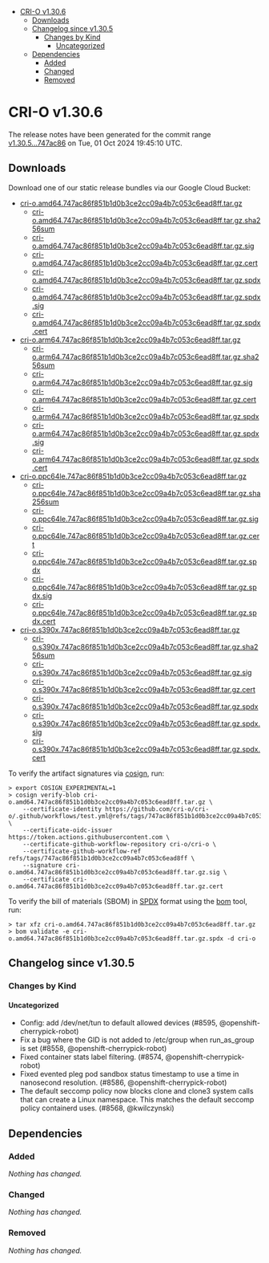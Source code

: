 - [CRI-O v1.30.6](#cri-o-v1306)
  - [Downloads](#downloads)
  - [Changelog since v1.30.5](#changelog-since-v1305)
    - [Changes by Kind](#changes-by-kind)
      - [Uncategorized](#uncategorized)
  - [Dependencies](#dependencies)
    - [Added](#added)
    - [Changed](#changed)
    - [Removed](#removed)

# CRI-O v1.30.6

The release notes have been generated for the commit range
[v1.30.5...747ac86](https://github.com/cri-o/cri-o/compare/v1.30.5...v1.30.6) on Tue, 01 Oct 2024 19:45:10 UTC.

## Downloads

Download one of our static release bundles via our Google Cloud Bucket:

- [cri-o.amd64.747ac86f851b1d0b3ce2cc09a4b7c053c6ead8ff.tar.gz](https://storage.googleapis.com/cri-o/artifacts/cri-o.amd64.747ac86f851b1d0b3ce2cc09a4b7c053c6ead8ff.tar.gz)
  - [cri-o.amd64.747ac86f851b1d0b3ce2cc09a4b7c053c6ead8ff.tar.gz.sha256sum](https://storage.googleapis.com/cri-o/artifacts/cri-o.amd64.747ac86f851b1d0b3ce2cc09a4b7c053c6ead8ff.tar.gz.sha256sum)
  - [cri-o.amd64.747ac86f851b1d0b3ce2cc09a4b7c053c6ead8ff.tar.gz.sig](https://storage.googleapis.com/cri-o/artifacts/cri-o.amd64.747ac86f851b1d0b3ce2cc09a4b7c053c6ead8ff.tar.gz.sig)
  - [cri-o.amd64.747ac86f851b1d0b3ce2cc09a4b7c053c6ead8ff.tar.gz.cert](https://storage.googleapis.com/cri-o/artifacts/cri-o.amd64.747ac86f851b1d0b3ce2cc09a4b7c053c6ead8ff.tar.gz.cert)
  - [cri-o.amd64.747ac86f851b1d0b3ce2cc09a4b7c053c6ead8ff.tar.gz.spdx](https://storage.googleapis.com/cri-o/artifacts/cri-o.amd64.747ac86f851b1d0b3ce2cc09a4b7c053c6ead8ff.tar.gz.spdx)
  - [cri-o.amd64.747ac86f851b1d0b3ce2cc09a4b7c053c6ead8ff.tar.gz.spdx.sig](https://storage.googleapis.com/cri-o/artifacts/cri-o.amd64.747ac86f851b1d0b3ce2cc09a4b7c053c6ead8ff.tar.gz.spdx.sig)
  - [cri-o.amd64.747ac86f851b1d0b3ce2cc09a4b7c053c6ead8ff.tar.gz.spdx.cert](https://storage.googleapis.com/cri-o/artifacts/cri-o.amd64.747ac86f851b1d0b3ce2cc09a4b7c053c6ead8ff.tar.gz.spdx.cert)
- [cri-o.arm64.747ac86f851b1d0b3ce2cc09a4b7c053c6ead8ff.tar.gz](https://storage.googleapis.com/cri-o/artifacts/cri-o.arm64.747ac86f851b1d0b3ce2cc09a4b7c053c6ead8ff.tar.gz)
  - [cri-o.arm64.747ac86f851b1d0b3ce2cc09a4b7c053c6ead8ff.tar.gz.sha256sum](https://storage.googleapis.com/cri-o/artifacts/cri-o.arm64.747ac86f851b1d0b3ce2cc09a4b7c053c6ead8ff.tar.gz.sha256sum)
  - [cri-o.arm64.747ac86f851b1d0b3ce2cc09a4b7c053c6ead8ff.tar.gz.sig](https://storage.googleapis.com/cri-o/artifacts/cri-o.arm64.747ac86f851b1d0b3ce2cc09a4b7c053c6ead8ff.tar.gz.sig)
  - [cri-o.arm64.747ac86f851b1d0b3ce2cc09a4b7c053c6ead8ff.tar.gz.cert](https://storage.googleapis.com/cri-o/artifacts/cri-o.arm64.747ac86f851b1d0b3ce2cc09a4b7c053c6ead8ff.tar.gz.cert)
  - [cri-o.arm64.747ac86f851b1d0b3ce2cc09a4b7c053c6ead8ff.tar.gz.spdx](https://storage.googleapis.com/cri-o/artifacts/cri-o.arm64.747ac86f851b1d0b3ce2cc09a4b7c053c6ead8ff.tar.gz.spdx)
  - [cri-o.arm64.747ac86f851b1d0b3ce2cc09a4b7c053c6ead8ff.tar.gz.spdx.sig](https://storage.googleapis.com/cri-o/artifacts/cri-o.arm64.747ac86f851b1d0b3ce2cc09a4b7c053c6ead8ff.tar.gz.spdx.sig)
  - [cri-o.arm64.747ac86f851b1d0b3ce2cc09a4b7c053c6ead8ff.tar.gz.spdx.cert](https://storage.googleapis.com/cri-o/artifacts/cri-o.arm64.747ac86f851b1d0b3ce2cc09a4b7c053c6ead8ff.tar.gz.spdx.cert)
- [cri-o.ppc64le.747ac86f851b1d0b3ce2cc09a4b7c053c6ead8ff.tar.gz](https://storage.googleapis.com/cri-o/artifacts/cri-o.ppc64le.747ac86f851b1d0b3ce2cc09a4b7c053c6ead8ff.tar.gz)
  - [cri-o.ppc64le.747ac86f851b1d0b3ce2cc09a4b7c053c6ead8ff.tar.gz.sha256sum](https://storage.googleapis.com/cri-o/artifacts/cri-o.ppc64le.747ac86f851b1d0b3ce2cc09a4b7c053c6ead8ff.tar.gz.sha256sum)
  - [cri-o.ppc64le.747ac86f851b1d0b3ce2cc09a4b7c053c6ead8ff.tar.gz.sig](https://storage.googleapis.com/cri-o/artifacts/cri-o.ppc64le.747ac86f851b1d0b3ce2cc09a4b7c053c6ead8ff.tar.gz.sig)
  - [cri-o.ppc64le.747ac86f851b1d0b3ce2cc09a4b7c053c6ead8ff.tar.gz.cert](https://storage.googleapis.com/cri-o/artifacts/cri-o.ppc64le.747ac86f851b1d0b3ce2cc09a4b7c053c6ead8ff.tar.gz.cert)
  - [cri-o.ppc64le.747ac86f851b1d0b3ce2cc09a4b7c053c6ead8ff.tar.gz.spdx](https://storage.googleapis.com/cri-o/artifacts/cri-o.ppc64le.747ac86f851b1d0b3ce2cc09a4b7c053c6ead8ff.tar.gz.spdx)
  - [cri-o.ppc64le.747ac86f851b1d0b3ce2cc09a4b7c053c6ead8ff.tar.gz.spdx.sig](https://storage.googleapis.com/cri-o/artifacts/cri-o.ppc64le.747ac86f851b1d0b3ce2cc09a4b7c053c6ead8ff.tar.gz.spdx.sig)
  - [cri-o.ppc64le.747ac86f851b1d0b3ce2cc09a4b7c053c6ead8ff.tar.gz.spdx.cert](https://storage.googleapis.com/cri-o/artifacts/cri-o.ppc64le.747ac86f851b1d0b3ce2cc09a4b7c053c6ead8ff.tar.gz.spdx.cert)
- [cri-o.s390x.747ac86f851b1d0b3ce2cc09a4b7c053c6ead8ff.tar.gz](https://storage.googleapis.com/cri-o/artifacts/cri-o.s390x.747ac86f851b1d0b3ce2cc09a4b7c053c6ead8ff.tar.gz)
  - [cri-o.s390x.747ac86f851b1d0b3ce2cc09a4b7c053c6ead8ff.tar.gz.sha256sum](https://storage.googleapis.com/cri-o/artifacts/cri-o.s390x.747ac86f851b1d0b3ce2cc09a4b7c053c6ead8ff.tar.gz.sha256sum)
  - [cri-o.s390x.747ac86f851b1d0b3ce2cc09a4b7c053c6ead8ff.tar.gz.sig](https://storage.googleapis.com/cri-o/artifacts/cri-o.s390x.747ac86f851b1d0b3ce2cc09a4b7c053c6ead8ff.tar.gz.sig)
  - [cri-o.s390x.747ac86f851b1d0b3ce2cc09a4b7c053c6ead8ff.tar.gz.cert](https://storage.googleapis.com/cri-o/artifacts/cri-o.s390x.747ac86f851b1d0b3ce2cc09a4b7c053c6ead8ff.tar.gz.cert)
  - [cri-o.s390x.747ac86f851b1d0b3ce2cc09a4b7c053c6ead8ff.tar.gz.spdx](https://storage.googleapis.com/cri-o/artifacts/cri-o.s390x.747ac86f851b1d0b3ce2cc09a4b7c053c6ead8ff.tar.gz.spdx)
  - [cri-o.s390x.747ac86f851b1d0b3ce2cc09a4b7c053c6ead8ff.tar.gz.spdx.sig](https://storage.googleapis.com/cri-o/artifacts/cri-o.s390x.747ac86f851b1d0b3ce2cc09a4b7c053c6ead8ff.tar.gz.spdx.sig)
  - [cri-o.s390x.747ac86f851b1d0b3ce2cc09a4b7c053c6ead8ff.tar.gz.spdx.cert](https://storage.googleapis.com/cri-o/artifacts/cri-o.s390x.747ac86f851b1d0b3ce2cc09a4b7c053c6ead8ff.tar.gz.spdx.cert)

To verify the artifact signatures via [cosign](https://github.com/sigstore/cosign), run:

```console
> export COSIGN_EXPERIMENTAL=1
> cosign verify-blob cri-o.amd64.747ac86f851b1d0b3ce2cc09a4b7c053c6ead8ff.tar.gz \
    --certificate-identity https://github.com/cri-o/cri-o/.github/workflows/test.yml@refs/tags/747ac86f851b1d0b3ce2cc09a4b7c053c6ead8ff \
    --certificate-oidc-issuer https://token.actions.githubusercontent.com \
    --certificate-github-workflow-repository cri-o/cri-o \
    --certificate-github-workflow-ref refs/tags/747ac86f851b1d0b3ce2cc09a4b7c053c6ead8ff \
    --signature cri-o.amd64.747ac86f851b1d0b3ce2cc09a4b7c053c6ead8ff.tar.gz.sig \
    --certificate cri-o.amd64.747ac86f851b1d0b3ce2cc09a4b7c053c6ead8ff.tar.gz.cert
```

To verify the bill of materials (SBOM) in [SPDX](https://spdx.org) format using the [bom](https://sigs.k8s.io/bom) tool, run:

```console
> tar xfz cri-o.amd64.747ac86f851b1d0b3ce2cc09a4b7c053c6ead8ff.tar.gz
> bom validate -e cri-o.amd64.747ac86f851b1d0b3ce2cc09a4b7c053c6ead8ff.tar.gz.spdx -d cri-o
```

## Changelog since v1.30.5

### Changes by Kind

#### Uncategorized
 - Config: add /dev/net/tun to default allowed devices (#8595, @openshift-cherrypick-robot)
 - Fix a bug where the GID is not added to /etc/group when run_as_group is set (#8558, @openshift-cherrypick-robot)
 - Fixed container stats label filtering. (#8574, @openshift-cherrypick-robot)
 - Fixed evented pleg pod sandbox status timestamp to use a time in nanosecond resolution. (#8586, @openshift-cherrypick-robot)
 - The default seccomp policy now blocks clone and clone3 system calls that can create a Linux namespace. This matches the default seccomp policy containerd uses. (#8568, @kwilczynski)

## Dependencies

### Added
_Nothing has changed._

### Changed
_Nothing has changed._

### Removed
_Nothing has changed._
